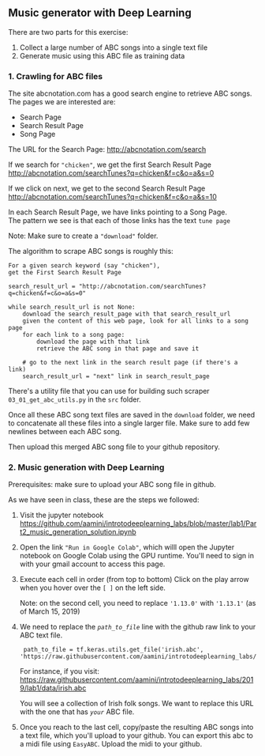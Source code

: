 ## Music generator with Deep Learning

There are two parts for this exercise:
1) Collect a large number of ABC songs into a single text file
2) Generate music using this ABC file as training data

### 1. Crawling for ABC files

The site abcnotation.com has a good search engine to retrieve ABC songs.
The pages we are interested are:
* Search Page
* Search Result Page
* Song Page

The URL for the Search Page: http://abcnotation.com/search

If we search for `"chicken"`, we get the first Search Result Page<br/>
http://abcnotation.com/searchTunes?q=chicken&f=c&o=a&s=0

If we click on next, we get to the second Search Result Page<br/>
http://abcnotation.com/searchTunes?q=chicken&f=c&o=a&s=10

In each Search Result Page, we have links pointing to a Song Page.<br/>
The pattern we see is that each of those links has the text `tune page`

Note: Make sure to create a `"download"` folder.

The algorithm to scrape ABC songs is roughly this:

    For a given search keyword (say "chicken"),
    get the First Search Result Page

    search_result_url = "http://abcnotation.com/searchTunes?q=chicken&f=c&o=a&s=0"
    
    while search_result_url is not None:
        download the search_result_page with that search_result_url
        given the content of this web page, look for all links to a song page
        for each link to a song page:
            download the page with that link
            retrieve the ABC song in that page and save it

        # go to the next link in the search result page (if there's a link)
        search_result_url = "next" link in search_result_page


There's a utility file that you can use for building such scraper
`03_01_get_abc_utils.py` in the `src` folder.

Once all these ABC song text files are saved in the `download` folder, we need to concatenate all these files into a single larger file. Make sure to add few newlines between each ABC song.

Then upload this merged ABC song file to your github repository.


### 2. Music generation with Deep Learning

Prerequisites: make sure to upload your ABC song file in github.

As we have seen in class, these are the steps we followed:
1) Visit the jupyter notebook
https://github.com/aamini/introtodeeplearning_labs/blob/master/lab1/Part2_music_generation_solution.ipynb

2) Open the link `"Run in Google Colab"`, which willl open the Jupyter notebook on Google Colab using the GPU runtime. You'll need to sign in with your gmail account to access this page.

3) Execute each cell in order (from top to bottom)
Click on the play arrow when you hover over the `[ ]` on the left side.

    Note: on the second cell, you need to replace `'1.13.0'` with `'1.13.1'` (as of March 15, 2019)

4) We need to replace the *`path_to_file`* line with the github raw link to your ABC text file.

        path_to_file = tf.keras.utils.get_file('irish.abc', 'https://raw.githubusercontent.com/aamini/introtodeeplearning_labs/2019/lab1/data/irish.abc')

    For instance, if you visit:
https://raw.githubusercontent.com/aamini/introtodeeplearning_labs/2019/lab1/data/irish.abc

    You will see a collection of Irish folk songs. We want to replace this URL with the one that has *`your`* ABC file.

5) Once you reach to the last cell, copy/paste the resulting ABC songs into a text file, which you'll upload to your github. You can export this abc to a midi file using `EasyABC`. Upload the midi to your github.

